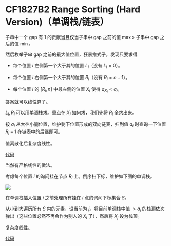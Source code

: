 # CF1827B2 Range Sorting (Hard Version)（单调栈/链表）

子串中一个 gap 有 $1$ 的贡献当且仅当子串中 gap 之前的值 $\max>$ 子串中 gap 之后的值 $\min$。

然后枚举子串 gap 之前的最大值位置，狂暴推式子，发现只要求得

* 每个位置 $i$ 左侧第一个大于其的位置 $L_i$（没有 $L_i=0$）。

* 每个位置 $i$ 右侧第一个大于其的位置 $R_i$（没有 $R_i=n+1$）。

* 每个位置 $i$ 的 $[R_i,n]$ 中最左侧的位置 $X_i$ 使得 $a_{X_i}<a_i$。

答案就可以线性算了。

$L_i,R_i$ 可以用单调栈求。重点在 $X_i$ 如何求，我们先将 $R_i$ 全求出来。

按 $a_i$ 从大往小删位置，维护剩下位置形成的双向链表，扫到值 $a_i$ 时查询一下位置 $R_i-1$ 在链表中的后继即可。

值离散化后复杂度线性。

[代码](https://codeforces.com/contest/1827/submission/206855325)

当然有严格线性的做法。

考虑每个位置 $i$ 的询问挂在节点 $R_i$ 上。倒序扫下标，维护如下图的单调栈。

![](https://cdn.luogu.com.cn/upload/image_hosting/3sn1ay0r.png)

在单调栈插入位置 $i$ 之前处理所有挂在 $i$ 点的询问下标集合 $S$。

从小到大遍历所有 $S$ 内的元素，设当前为 $j$。将目前单调栈中值 $>a_j$ 的栈顶依次弹出（这些位置必然不再会作为别人的 $X_i$ 了），然后将 $X_j$ 设为栈顶。

复杂度线性。

[代码](https://codeforces.com/contest/1827/submission/206894850)